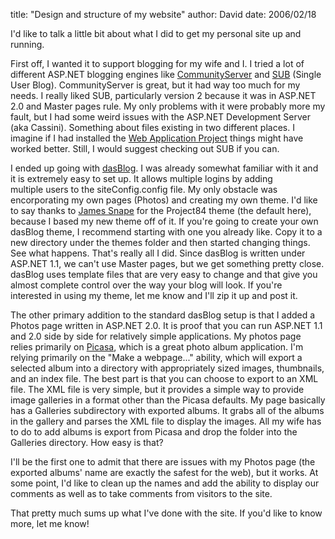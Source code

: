 
title: "Design and structure of my website"
author: David
date: 2006/02/18

<P>I'd like to talk a little bit about what I did to get my personal site up and running.</P>
<P>First off, I wanted it to support blogging for my wife and I. I tried a lot of different ASP.NET blogging engines like <A href="http://communityserver.org/">CommunityServer</A> and <A href="http://www.markitup.com/">SUB</A>&nbsp;(Single User Blog). CommunityServer is great, but it had way too much for my needs. I really liked SUB, particularly version 2 because it was in ASP.NET 2.0 and Master pages rule. My only problems with it were probably more my fault, but I had some weird&nbsp;issues&nbsp;with the ASP.NET Development Server (aka Cassini). Something about files existing in two different places. I imagine if I had installed the <A href="http://msdn.microsoft.com/asp.net/reference/infrastructure/wap/default.aspx">Web Application Project</A>&nbsp;things might have worked better. Still, I would suggest checking out SUB if you can. </P>
<P>I ended up&nbsp;going with&nbsp;<A href="http://www.dasblog.net/">dasBlog</A>. I was already somewhat familiar with it and it is extremely easy to set up. It allows multiple logins&nbsp;by adding multiple&nbsp;users to the siteConfig.config file.&nbsp;My only obstacle was encorporating my own pages (Photos) and creating my own theme. I'd like to say thanks to <A href="http://www.jamessnape.me.uk/">James Snape</A>&nbsp;for the Project84 theme (the default here), because I based my new theme off of it. If you're going to create your own dasBlog theme, I recommend starting with one you already like. Copy it to a new directory under the themes folder and then started changing things. See what happens. That's really all I did. Since dasBlog is written under ASP.NET 1.1, we can't use Master pages, but we get something pretty close. dasBlog uses template files that are very easy to change and that give you almost complete control over the way your blog will look. If you're interested in using my theme, let me know and I'll zip it up and post it.</P>
<P>The other primary addition to the standard dasBlog setup is that I added a Photos page written in ASP.NET 2.0. It is proof that you can run ASP.NET 1.1 and 2.0 side by side for relatively simple applications. My photos page relies primarily on <A href="http://picasa.google.com/">Picasa</A>, which is a great photo album application. I'm relying primarily on the "Make a webpage..." ability, which will export a selected album into a directory with appropriately sized images, thumbnails, and an index file. The best part is that you can choose to export to an XML file. The XML file is very simple, but it provides a simple way to provide image galleries in a format other than the Picasa defaults. My page basically has a Galleries subdirectory with exported albums. It grabs all of the albums in the gallery and parses the XML file to display the images. All my wife has to do to add albums is export from Picasa and drop the folder into the Galleries directory. How easy is that?</P>
<P>I'll be the first one to admit that there are issues with my Photos page (the exported albums' name are exactly the safest for the web), but it works. At some point, I'd like to clean up the names and add the ability to display our comments as well as to take comments from visitors to the site.</P>
<P>That pretty much sums up what I've done with the site. If you'd like to know more, let me know!</P>
